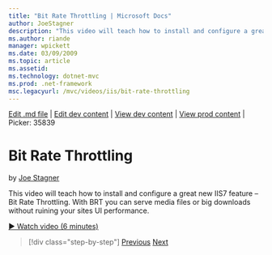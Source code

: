 ```yaml
---
title: "Bit Rate Throttling | Microsoft Docs"
author: JoeStagner
description: "This video will teach how to install and configure a great new IIS7 feature – Bit Rate Throttling. With BRT you can serve media files or big downloads withou..."
ms.author: riande
manager: wpickett
ms.date: 03/09/2009
ms.topic: article
ms.assetid: 
ms.technology: dotnet-mvc
ms.prod: .net-framework
msc.legacyurl: /mvc/videos/iis/bit-rate-throttling
---
```

[Edit .md file](C:\Projects\msc\dev\Msc.Www\Web.ASP\App_Data\github\mvc\videos\iis\bit-rate-throttling.md) | [Edit dev content](http://www.aspdev.net/umbraco#/content/content/edit/26818) | [View dev content](http://docs.aspdev.net/tutorials/mvc/videos/iis/bit-rate-throttling.html) | [View prod content](http://www.asp.net/mvc/videos/iis/bit-rate-throttling) | Picker: 35839

Bit Rate Throttling
====================
by [Joe Stagner](https://github.com/JoeStagner)

This video will teach how to install and configure a great new IIS7 feature – Bit Rate Throttling. With BRT you can serve media files or big downloads without ruining your sites UI performance.

[&#9654; Watch video (6 minutes)](https://channel9.msdn.com/Blogs/ASP-NET-Site-Videos/bit-rate-throttling)

>[!div class="step-by-step"] [Previous](installing-ftp7.md) [Next](iis7-playlists.md)